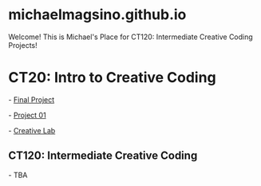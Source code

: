 # michaelmagsino.github.io
Welcome!
This is Michael's Place for CT120: Intermediate Creative Coding Projects!

</head>
</head>

  <h1>CT20: Intro to Creative Coding</h1>
  <div id="main">
    
  <p>- <a href="https://editor.p5js.org/magsino/full/9QK6n0qJ-">Final Project</a></p>
  <p>- <a href="https://editor.p5js.org/magsino/full/Wxv_obb-_">Project 01</a></p>
  <p>- <a href="https://editor.p5js.org/magsino/full/EWdRDBw4I">Creative Lab</a></p>

  <h2>CT120: Intermediate Creative Coding</h2>
  <div id="main">

  <p>- TBA</p>

<body>
</body>

<footer>

</footer>
